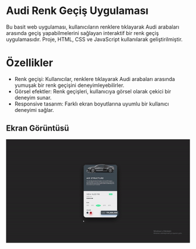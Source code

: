 <h1> Audi Renk Geçiş Uygulaması </h1>

Bu basit web uygulaması, kullanıcıların renklere tıklayarak Audi arabaları arasında geçiş yapabilmelerini sağlayan interaktif bir renk geçiş uygulamasıdır. Proje, HTML, CSS ve JavaScript kullanılarak geliştirilmiştir.

<h1> Özellikler </h1>

- Renk geçişi: Kullanıcılar, renklere tıklayarak Audi arabaları arasında yumuşak bir renk geçişini deneyimleyebilirler.
- Görsel efektler: Renk geçişleri, kullanıcıya görsel olarak çekici bir deneyim sunar.
- Responsive tasarım: Farklı ekran boyutlarına uyumlu bir kullanıcı deneyimi sağlar.

<h2>Ekran Görüntüsü</h2>

![](Audi.gif.gif)